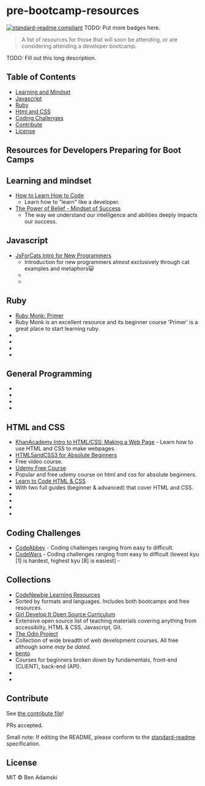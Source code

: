 # pre-bootcamp-resources

[![standard-readme compliant](https://img.shields.io/badge/standard--readme-OK-green.svg?style=flat-square)](https://github.com/RichardLitt/standard-readme)
TODO: Put more badges here.

> A list of resources for those that will soon be attending, or are considering attending a developer bootcamp.

TODO: Fill out this long description.

## Table of Contents

- [Learning and Mindset](#learning-and-mindset)
- [Javascript](#javascript)
- [Ruby](#ruby)
- [Html and CSS](#html-and-css)
- [Coding Challenges](#coding-challenges)
- [Contribute](#contribute)
- [License](#license)


## Resources for Developers Preparing for Boot Camps

## Learning and mindset

 - [How to Learn How to Code](https://medium.freecodecamp.com/this-picture-will-change-the-way-you-learn-to-code-557ac1e109bd)
   - Learn how to "learn" like a developer.
 - [The Power of Belief - Mindset of Success](https://www.youtube.com/watch?v=pN34FNbOKXc)
   - The way we understand our intelligence and abilities deeply impacts our success.


## Javascript

 - [JsForCats Intro for New Programmers](http://jsforcats.com/)
   - Introduction for new programmers almost exclusively through cat examples and metaphors😺
   - []()
    -
## Ruby
 - [Ruby Monk: Primer](https://rubymonk.com/learning/books/1-ruby-primer)
  - Ruby Monk is an excellent resource and its beginner course 'Primer' is a great place to start learning ruby.
 - []()
  -
 - []()
  -


## General Programming
 - []()
  -
 - []()
  -


## HTML and CSS

 - [KhanAcademy Intro to HTML/CSS: Making a Web Page](https://www.khanacademy.org/computing/computer-programming/html-css)
         - Learn how to use HTML and CSS to make webpages.
  - [HTML5andCSS3 for Absolute Beginners](https://channel9.msdn.com/Series/HTML5-CSS3-Fundamentals-Development-for-Absolute-Beginners)
   - Free video course.
 - [Udemy Free Course](https://www.udemy.com/html-and-css-for-absolute-beginners-with-examples/)
  - Popular and free udemy course on html and css for absolute beginners.
 - [Learn to Code HTML & CSS](http://learn.shayhowe.com/html-css/)
  - With two full guides (beginner & advanced) that cover HTML and CSS.
 - []()
  -
 - []()
  -



## Coding Challenges

 - [CodeAbbey](http://www.codeabbey.com/)
         - Coding challenges ranging from easy to difficult.
 - [CodeWars](http://www.codewars.com/)
         - Coding challenges ranging from easy to difficult (lowest kyu [1] is hardest, highest kyu [8] is easiest]
         -
## Collections

 - [CodeNewbie Learning Resources](http://www.codenewbie.org/learn)
 - Sorted by formats and languages. Includes both bootcamps and free resources.
 - [Girl Develop It Open Source Curriculum](http://www.teaching-materials.org/)
  - Extensive open source list of teaching materials covering anything from accessibilty, HTML & CSS, Javascript, Git.
 - [The Odin Project](http://www.theodinproject.com/courses)
  - Collection of wide breadth of web development courses. All free although some _may be dated_.
 - [bento](https://bento.io/tracks)
  - Courses for beginners broken down by fundamentals, front-end (CLIENT), back-end (API).
 - []()
  -










## Contribute

See [the contribute file](contribute.md)!

PRs accepted.

Small note: If editing the README, please conform to the [standard-readme](https://github.com/RichardLitt/standard-readme) specification.

## License

MIT © Ben Adamski
